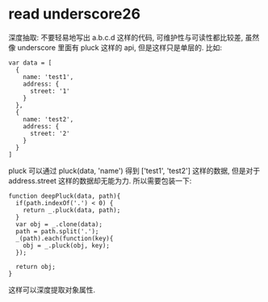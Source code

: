 # read underscore26

深度抽取: 不要轻易地写出 a.b.c.d 这样的代码, 可维护性与可读性都比较差, 虽然像 underscore 里面有 pluck 这样的 api, 但是这样只是单层的.
比如:
```
var data = [
  {
    name: 'test1',
    address: {
      street: '1'
    }
  },
  {
    name: 'test2',
    address: {
      street: '2'
    }
  }
]
```
pluck 可以通过 pluck(data, 'name') 得到 ['test1', 'test2'] 这样的数据, 但是对于 address.street 这样的数据却无能为力.
所以需要包装一下:
```
function deepPluck(data, path){
  if(path.indexOf('.') < 0) {
    return _.pluck(data, path);
  }
  var obj = _.clone(data);
  path = path.split('.');
  _(path).each(function(key){
    obj = _.pluck(obj, key);
  });

  return obj;
}
```
这样可以深度提取对象属性.